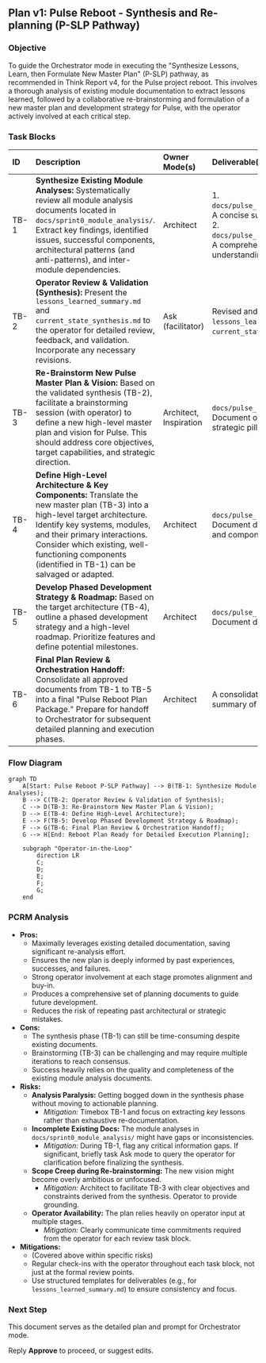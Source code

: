 ## Plan v1: Pulse Reboot - Synthesis and Re-planning (P-SLP Pathway)

### Objective
To guide the Orchestrator mode in executing the "Synthesize Lessons, Learn, then Formulate New Master Plan" (P-SLP) pathway, as recommended in Think Report v4, for the Pulse project reboot. This involves a thorough analysis of existing module documentation to extract lessons learned, followed by a collaborative re-brainstorming and formulation of a new master plan and development strategy for Pulse, with the operator actively involved at each critical step.

### Task Blocks

| ID    | Description                                                                                                                                                                                             | Owner Mode(s)        | Deliverable(s)                                                                                                                               | Acceptance Test                                                                                                                                                                                                                            | Est. Effort |
| :---- | :------------------------------------------------------------------------------------------------------------------------------------------------------------------------------------------------------ | :------------------- | :------------------------------------------------------------------------------------------------------------------------------------------- | :----------------------------------------------------------------------------------------------------------------------------------------------------------------------------------------------------------------------------------------- | :---------- |
| TB-1  | **Synthesize Existing Module Analyses:** Systematically review all module analysis documents located in `docs/sprint0_module_analysis/`. Extract key findings, identified issues, successful components, architectural patterns (and anti-patterns), and inter-module dependencies. | Architect            | 1. `docs/pulse_reboot_synthesis/lessons_learned_summary.md`: A concise summary of key lessons. <br> 2. `docs/pulse_reboot_synthesis/current_state_synthesis.md`: A comprehensive document detailing the synthesized understanding of the current system. | Operator reviews and approves both documents for completeness, accuracy, and clarity of insights.                                                                                                                                      | High        |
| TB-2  | **Operator Review & Validation (Synthesis):** Present the `lessons_learned_summary.md` and `current_state_synthesis.md` to the operator for detailed review, feedback, and validation. Incorporate any necessary revisions. | Ask (facilitator)    | Revised and operator-approved versions of `lessons_learned_summary.md` and `current_state_synthesis.md`.                                     | Operator explicitly confirms that the synthesis accurately reflects their understanding and captures critical lessons.                                                                                                                       | Medium      |
| TB-3  | **Re-Brainstorm New Pulse Master Plan & Vision:** Based on the validated synthesis (TB-2), facilitate a brainstorming session (with operator) to define a new high-level master plan and vision for Pulse. This should address core objectives, target capabilities, and strategic direction. | Architect, Inspiration | `docs/pulse_reboot_planning/new_master_plan_v1.md`: Document outlining the new vision, key goals, and strategic pillars.                     | Operator reviews and approves the `new_master_plan_v1.md`, confirming alignment with strategic intent.                                                                                                                                     | High        |
| TB-4  | **Define High-Level Architecture & Key Components:** Translate the new master plan (TB-3) into a high-level target architecture. Identify key systems, modules, and their primary interactions. Consider which existing, well-functioning components (identified in TB-1) can be salvaged or adapted. | Architect            | `docs/pulse_reboot_planning/target_architecture_v1.md`: Document describing the proposed high-level architecture and component breakdown. | Operator reviews and approves the `target_architecture_v1.md`, ensuring it logically supports the new master plan.                                                                                                                       | Medium      |
| TB-5  | **Develop Phased Development Strategy & Roadmap:** Based on the target architecture (TB-4), outline a phased development strategy and a high-level roadmap. Prioritize features and define potential milestones.                                                              | Architect            | `docs/pulse_reboot_planning/development_roadmap_v1.md`: Document detailing the phased strategy and roadmap.                                | Operator reviews and approves the `development_roadmap_v1.md`, confirming feasibility and alignment with priorities.                                                                                                                     | Medium      |
| TB-6  | **Final Plan Review & Orchestration Handoff:** Consolidate all approved documents from TB-1 to TB-5 into a final "Pulse Reboot Plan Package." Prepare for handoff to Orchestrator for subsequent detailed planning and execution phases. | Architect            | A consolidated package of all planning documents. A clear summary of the approved reboot plan.                                               | Operator confirms the final reboot plan package is complete and ready for the next stages of detailed design and implementation.                                                                                                               | Low         |

### Flow Diagram
```mermaid
graph TD
    A[Start: Pulse Reboot P-SLP Pathway] --> B(TB-1: Synthesize Module Analyses);
    B --> C(TB-2: Operator Review & Validation of Synthesis);
    C --> D(TB-3: Re-Brainstorm New Master Plan & Vision);
    D --> E(TB-4: Define High-Level Architecture);
    E --> F(TB-5: Develop Phased Development Strategy & Roadmap);
    F --> G(TB-6: Final Plan Review & Orchestration Handoff);
    G --> H[End: Reboot Plan Ready for Detailed Execution Planning];

    subgraph "Operator-in-the-Loop"
        direction LR
        C;
        D;
        E;
        F;
        G;
    end
```

### PCRM Analysis
*   **Pros:**
    *   Maximally leverages existing detailed documentation, saving significant re-analysis effort.
    *   Ensures the new plan is deeply informed by past experiences, successes, and failures.
    *   Strong operator involvement at each stage promotes alignment and buy-in.
    *   Produces a comprehensive set of planning documents to guide future development.
    *   Reduces the risk of repeating past architectural or strategic mistakes.
*   **Cons:**
    *   The synthesis phase (TB-1) can still be time-consuming despite existing documents.
    *   Brainstorming (TB-3) can be challenging and may require multiple iterations to reach consensus.
    *   Success heavily relies on the quality and completeness of the existing module analysis documents.
*   **Risks:**
    *   **Analysis Paralysis:** Getting bogged down in the synthesis phase without moving to actionable planning.
        *   *Mitigation:* Timebox TB-1 and focus on extracting *key* lessons rather than exhaustive re-documentation.
    *   **Incomplete Existing Docs:** The module analyses in `docs/sprint0_module_analysis/` might have gaps or inconsistencies.
        *   *Mitigation:* During TB-1, flag any critical information gaps. If significant, briefly task Ask mode to query the operator for clarification before finalizing the synthesis.
    *   **Scope Creep during Re-brainstorming:** The new vision might become overly ambitious or unfocused.
        *   *Mitigation:* Architect to facilitate TB-3 with clear objectives and constraints derived from the synthesis. Operator to provide grounding.
    *   **Operator Availability:** The plan relies heavily on operator input at multiple stages.
        *   *Mitigation:* Clearly communicate time commitments required from the operator for each review task block.
*   **Mitigations:**
    *   (Covered above within specific risks)
    *   Regular check-ins with the operator throughout each task block, not just at the formal review points.
    *   Use structured templates for deliverables (e.g., for `lessons_learned_summary.md`) to ensure consistency and focus.

### Next Step
This document serves as the detailed plan and prompt for Orchestrator mode.

Reply **Approve** to proceed, or suggest edits.